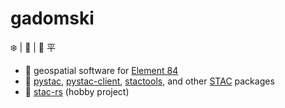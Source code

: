 # gadomski

:snowflake: | :runner: | 🥏 平


- :briefcase: geospatial software for [Element 84](https://github.com/Element84/)
- :hammer: [pystac](https://github.com/stac-utils/pystac), [pystac-client](https://github.com/stac-utils/pystac-client), [stactools](https://github.com/stac-utils/stactools), and other [STAC](https://stacspec.org/) packages
- :seedling: [stac-rs](https://github.com/gadomski/stac-rs) (hobby project)
